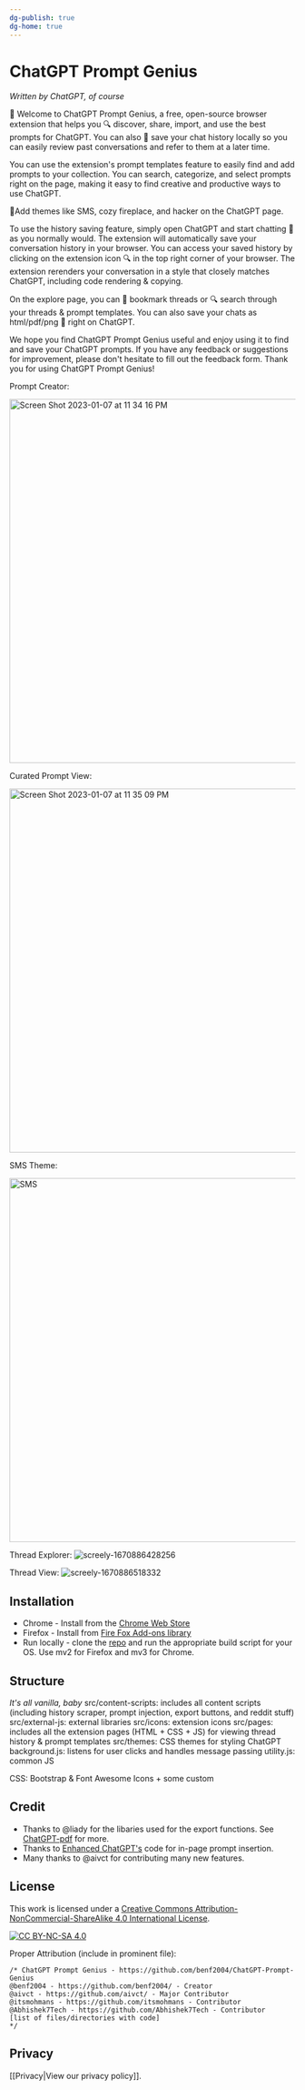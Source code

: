 ```yaml
---
dg-publish: true
dg-home: true
---
```

# ChatGPT Prompt Genius


<em>Written by ChatGPT, of course</em>

🎉 Welcome to ChatGPT Prompt Genius, a free, open-source browser extension that helps you 🔍 discover, share, import, and use the best prompts for ChatGPT. You can also 💾 save your chat history locally so you can easily review past conversations and refer to them at a later time.

You can use the extension's prompt templates feature to easily find and add prompts to your collection. You can search, categorize, and select prompts right on the page, making it easy to find creative and productive ways to use ChatGPT.

🎨Add themes like SMS, cozy fireplace, and hacker on the ChatGPT page. 

To use the history saving feature, simply open ChatGPT and start chatting 💬 as you normally would. The extension will automatically save your conversation history in your browser. You can access your saved history by clicking on the extension icon 🔍 in the top right corner of your browser. The extension rerenders your conversation in a style that closely matches ChatGPT, including code rendering & copying.

On the explore page, you can 🔖 bookmark threads or 🔍 search through your threads & prompt templates. You can also save your chats as html/pdf/png 📄 right on ChatGPT.

We hope you find ChatGPT Prompt Genius useful and enjoy using it to find and save your ChatGPT prompts. If you have any feedback or suggestions for improvement, please don't hesitate to fill out the feedback form. Thank you for using ChatGPT Prompt Genius!

Prompt Creator:


<img width="640" alt="Screen Shot 2023-01-07 at 11 34 16 PM" src="https://user-images.githubusercontent.com/12115686/211184017-57b816d8-020b-4cbf-a67b-579b142068f3.png">

Curated Prompt View:

<img width="640" alt="Screen Shot 2023-01-07 at 11 35 09 PM" src="https://user-images.githubusercontent.com/12115686/211184023-777ff59d-a20d-4510-a7ae-30d9d86682ba.png">

SMS Theme:

<img width="640" alt="SMS" src="https://user-images.githubusercontent.com/12115686/211184025-b515a3e8-33f3-4e4a-aae8-ec1a30af0a50.png">


Thread Explorer:
![screely-1670886428256](https://user-images.githubusercontent.com/12115686/207233691-92e31001-c045-4f77-bd3f-bc9170814360.png)



Thread View:
![screely-1670886518332](https://user-images.githubusercontent.com/12115686/207233426-e932fe34-0ffe-45c4-9f45-7a098e062f50.png)

## Installation
- Chrome - Install from the <a href="https://chrome.google.com/webstore/detail/chatgpt-history/jjdnakkfjnnbbckhifcfchagnpofjffo/">Chrome Web Store</a>
- Firefox - Install from <a href="https://addons.mozilla.org/en-US/firefox/addon/chatgpt-history/">Fire Fox Add-ons library</a>
- Run locally - clone the [repo](https://github.com/benf2004/ChatGPT-Prompt-Genius) and run the appropriate build script for your OS. Use mv2 for Firefox and mv3 for Chrome.

## Structure
<em>It's all vanilla, baby</em>
src/content-scripts: includes all content scripts (including history scraper, prompt injection, export buttons, and reddit stuff)
src/external-js: external libraries 
src/icons: extension icons
src/pages: includes all the extension pages (HTML + CSS + JS) for viewing thread history & prompt templates
src/themes: CSS themes for styling ChatGPT
background.js: listens for user clicks and handles message passing
utility.js: common JS

CSS: Bootstrap & Font Awesome Icons + some custom  



## Credit 
- Thanks to @liady for the libaries used for the export functions. See <a href="https://github.com/liady/ChatGPT-pdf">ChatGPT-pdf</a> for more.
- Thanks to <a href="https://github.com/mohalobaidi/EnhancedChatGPT">Enhanced ChatGPT's</a> code for in-page prompt insertion.
- Many thanks to @aivct for contributing many new features.

## License

This work is licensed under a
[Creative Commons Attribution-NonCommercial-ShareAlike 4.0 International License][cc-by-nc-sa].

[![CC BY-NC-SA 4.0][cc-by-nc-sa-image]][cc-by-nc-sa]

[cc-by-nc-sa]: http://creativecommons.org/licenses/by-nc-sa/4.0/ 
[cc-by-nc-sa-image]: https://licensebuttons.net/l/by-nc-sa/4.0/88x31.png 
[cc-by-nc-sa-shield]: https://img.shields.io/badge/License-CC%20BY--NC--SA%204.0-lightgrey.svg 

Proper Attribution (include in prominent file):  

```
/* ChatGPT Prompt Genius - https://github.com/benf2004/ChatGPT-Prompt-Genius
@benf2004 - https://github.com/benf2004/ - Creator
@aivct - https://github.com/aivct/ - Major Contributor
@itsmohmans - https://github.com/itsmohmans - Contributor
@Abhishek7Tech - https://github.com/Abhishek7Tech - Contributor
[list of files/directories with code]
*/
```

## Privacy
[[Privacy|View our privacy policy]].


